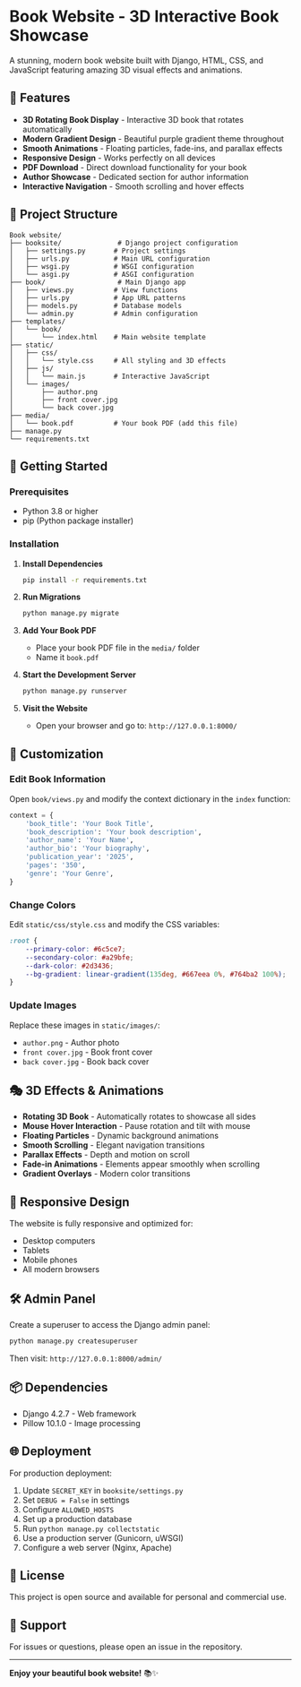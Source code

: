 # Book Website - 3D Interactive Book Showcase

A stunning, modern book website built with Django, HTML, CSS, and JavaScript featuring amazing 3D visual effects and animations.

## 🌟 Features

- **3D Rotating Book Display** - Interactive 3D book that rotates automatically
- **Modern Gradient Design** - Beautiful purple gradient theme throughout
- **Smooth Animations** - Floating particles, fade-ins, and parallax effects
- **Responsive Design** - Works perfectly on all devices
- **PDF Download** - Direct download functionality for your book
- **Author Showcase** - Dedicated section for author information
- **Interactive Navigation** - Smooth scrolling and hover effects

## 📁 Project Structure

```
Book website/
├── booksite/              # Django project configuration
│   ├── settings.py       # Project settings
│   ├── urls.py           # Main URL configuration
│   ├── wsgi.py           # WSGI configuration
│   └── asgi.py           # ASGI configuration
├── book/                  # Main Django app
│   ├── views.py          # View functions
│   ├── urls.py           # App URL patterns
│   ├── models.py         # Database models
│   └── admin.py          # Admin configuration
├── templates/
│   └── book/
│       └── index.html    # Main website template
├── static/
│   ├── css/
│   │   └── style.css     # All styling and 3D effects
│   ├── js/
│   │   └── main.js       # Interactive JavaScript
│   └── images/
│       ├── author.png
│       ├── front cover.jpg
│       └── back cover.jpg
├── media/
│   └── book.pdf          # Your book PDF (add this file)
├── manage.py
└── requirements.txt
```

## 🚀 Getting Started

### Prerequisites

- Python 3.8 or higher
- pip (Python package installer)

### Installation

1. **Install Dependencies**
   ```bash
   pip install -r requirements.txt
   ```

2. **Run Migrations**
   ```bash
   python manage.py migrate
   ```

3. **Add Your Book PDF**
   - Place your book PDF file in the `media/` folder
   - Name it `book.pdf`

4. **Start the Development Server**
   ```bash
   python manage.py runserver
   ```

5. **Visit the Website**
   - Open your browser and go to: `http://127.0.0.1:8000/`

## 🎨 Customization

### Edit Book Information

Open `book/views.py` and modify the context dictionary in the `index` function:

```python
context = {
    'book_title': 'Your Book Title',
    'book_description': 'Your book description',
    'author_name': 'Your Name',
    'author_bio': 'Your biography',
    'publication_year': '2025',
    'pages': '350',
    'genre': 'Your Genre',
}
```

### Change Colors

Edit `static/css/style.css` and modify the CSS variables:

```css
:root {
    --primary-color: #6c5ce7;
    --secondary-color: #a29bfe;
    --dark-color: #2d3436;
    --bg-gradient: linear-gradient(135deg, #667eea 0%, #764ba2 100%);
}
```

### Update Images

Replace these images in `static/images/`:
- `author.png` - Author photo
- `front cover.jpg` - Book front cover
- `back cover.jpg` - Book back cover

## 🎭 3D Effects & Animations

- **Rotating 3D Book** - Automatically rotates to showcase all sides
- **Mouse Hover Interaction** - Pause rotation and tilt with mouse
- **Floating Particles** - Dynamic background animations
- **Smooth Scrolling** - Elegant navigation transitions
- **Parallax Effects** - Depth and motion on scroll
- **Fade-in Animations** - Elements appear smoothly when scrolling
- **Gradient Overlays** - Modern color transitions

## 📱 Responsive Design

The website is fully responsive and optimized for:
- Desktop computers
- Tablets
- Mobile phones
- All modern browsers

## 🛠️ Admin Panel

Create a superuser to access the Django admin panel:

```bash
python manage.py createsuperuser
```

Then visit: `http://127.0.0.1:8000/admin/`

## 📦 Dependencies

- Django 4.2.7 - Web framework
- Pillow 10.1.0 - Image processing

## 🌐 Deployment

For production deployment:

1. Update `SECRET_KEY` in `booksite/settings.py`
2. Set `DEBUG = False` in settings
3. Configure `ALLOWED_HOSTS`
4. Set up a production database
5. Run `python manage.py collectstatic`
6. Use a production server (Gunicorn, uWSGI)
7. Configure a web server (Nginx, Apache)

## 📄 License

This project is open source and available for personal and commercial use.

## 🎯 Support

For issues or questions, please open an issue in the repository.

---

**Enjoy your beautiful book website!** 📚✨



















